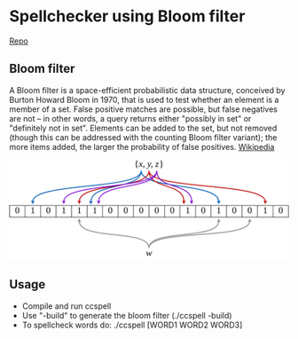 # Spellchecker using Bloom filter
[Repo](https://github.com/roemil/codechallengesfyi/tree/master/ccspell)

## Bloom filter
A Bloom filter is a space-efficient probabilistic data structure, conceived by Burton Howard Bloom in 1970, that is used to test whether an element is a member of a set. False positive matches are possible, but false negatives are not – in other words, a query returns either "possibly in set" or "definitely not in set". Elements can be added to the set, but not removed (though this can be addressed with the counting Bloom filter variant); the more items added, the larger the probability of false positives.
[Wikipedia](https://en.wikipedia.org/wiki/Bloom_filter)

![Bloom filter](Bloom_filter.svg)

## Usage
* Compile and run ccspell
* Use "-build" to generate the bloom filter (./ccspell -build)
* To spellcheck words do: ./ccspell [WORD1 WORD2 WORD3]


